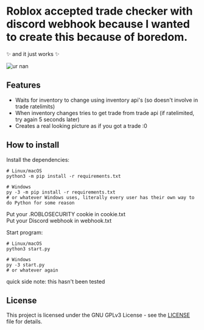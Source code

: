 # Roblox accepted trade checker with discord webhook because I wanted to create this because of boredom. 
✨ and it just works ✨

![ur nan](https://i.imgur.com/GtvSrhF.png)

## Features
* Waits for inventory to change using inventory api's (so doesn't involve in trade ratelimits)
* When inventory changes tries to get trade from trade api (if ratelimited, try again 5 seconds later)
* Creates a real looking picture as if you got a trade :0

## How to install
Install the dependencies:
```
# Linux/macOS
python3 -m pip install -r requirements.txt

# Windows
py -3 -m pip install -r requirements.txt
# or whatever Windows uses, literally every user has their own way to do Python for some reason
```

Put your .ROBLOSECURITY cookie in cookie.txt<br>Put your Discord webhook in webhook.txt

Start program:
```
# Linux/macOS
python3 start.py

# Windows
py -3 start.py
# or whatever again
```
quick side note: this hasn't been tested

## License
This project is licensed under the GNU GPLv3 License - see the [LICENSE](LICENSE) file for details.